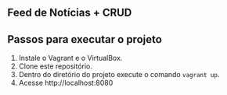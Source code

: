 ## Feed de Notícias + CRUD

## Passos para executar o projeto

1. Instale o Vagrant e o VirtualBox.
2. Clone este repositório.
3. Dentro do diretório do projeto execute o comando `vagrant up`.
4. Acesse http://localhost:8080
